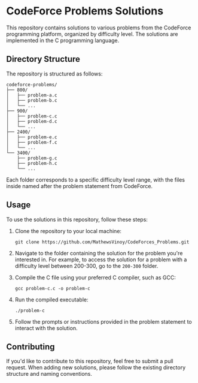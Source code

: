 # CodeForce Problems Solutions

This repository contains solutions to various problems from the CodeForce programming platform, organized by difficulty level. The solutions are implemented in the C programming language.

## Directory Structure

The repository is structured as follows:

```
codeforce-problems/
├── 800/
│   ├── problem-a.c
│   ├── problem-b.c
│   └── ...
├── 900/
│   ├── problem-c.c
│   ├── problem-d.c
│   └── ...
├── 2400/
│   ├── problem-e.c
│   ├── problem-f.c
│   └── ...
└── 3400/
    ├── problem-g.c
    ├── problem-h.c
    └── ...
```

Each folder corresponds to a specific difficulty level range, with the files inside named after the problem statement from CodeForce.

## Usage

To use the solutions in this repository, follow these steps:

1. Clone the repository to your local machine:

   ```
   git clone https://github.com/MathewsVinoy/CodeForces_Problems.git
   ```

2. Navigate to the folder containing the solution for the problem you're interested in. For example, to access the solution for a problem with a difficulty level between 200-300, go to the `200-300` folder.

3. Compile the C file using your preferred C compiler, such as GCC:

   ```
   gcc problem-c.c -o problem-c
   ```

4. Run the compiled executable:

   ```
   ./problem-c
   ```

5. Follow the prompts or instructions provided in the problem statement to interact with the solution.

## Contributing

If you'd like to contribute to this repository, feel free to submit a pull request. When adding new solutions, please follow the existing directory structure and naming conventions.
